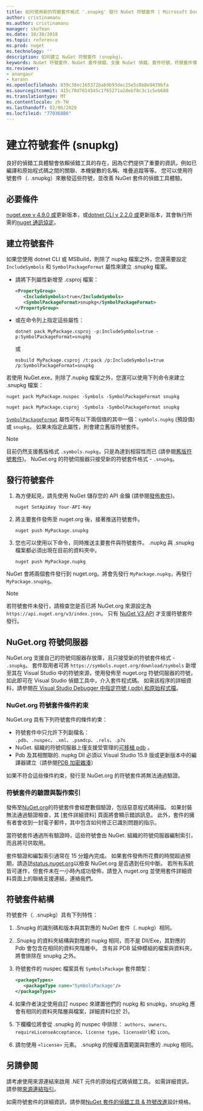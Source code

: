 ```yaml
---
title: 如何使用新的符號套件格式 '.snupkg' 發行 NuGet 符號套件 | Microsoft Docs
author: cristinamanu
ms.author: cristinamanu
manager: skofman
ms.date: 10/30/2018
ms.topic: reference
ms.prod: nuget
ms.technology: ''
description: 如何建立 NuGet 符號套件 (snupkg)。
keywords: NuGet 符號套件、NuGet 套件偵錯、支援 NuGet 偵錯、套件符號、符號套件慣例
ms.reviewer:
- anangaur
- karann
ms.openlocfilehash: 839c38ec165372bab9b93dec25e5c8e8e9439bfa
ms.sourcegitcommit: 415c70d7014545c1f65271a2debf8c3c1c5eb688
ms.translationtype: MT
ms.contentlocale: zh-TW
ms.lasthandoff: 02/06/2020
ms.locfileid: "77036886"
---
```

# <a name="creating-symbol-packages-snupkg"></a>建立符號套件 (snupkg)

良好的偵錯工具體驗會依賴偵錯工具的存在，因為它們提供了重要的資訊，例如已編譯和原始程式碼之間的關聯、本機變數的名稱、堆疊追蹤等等。 您可以使用符號套件（. .snupkg）來散發這些符號，並改善 NuGet 套件的偵錯工具體驗。

## <a name="prerequisites"></a>必要條件

[nuget.exe v 4.9.0 或](https://www.nuget.org/downloads)更新版本，或[dotnet CLI v 2.2.0 或](https://www.microsoft.com/net/download/dotnet-core/2.2)更新版本，其會執行所需的[nuget 通訊協定](../api/nuget-protocols.md)。

## <a name="creating-a-symbol-package"></a>建立符號套件

如果您使用 dotnet CLI 或 MSBuild，則除了 nupkg 檔案之外，您還需要設定 `IncludeSymbols` 和 `SymbolPackageFormat` 屬性來建立 .snupkg 檔案。

* 請將下列屬性新增至 .csproj 檔案：

   ```xml
   <PropertyGroup>
      <IncludeSymbols>true</IncludeSymbols>
      <SymbolPackageFormat>snupkg</SymbolPackageFormat>
   </PropertyGroup>
   ```

* 或在命令列上指定這些屬性：

     ```dotnetcli
     dotnet pack MyPackage.csproj -p:IncludeSymbols=true -p:SymbolPackageFormat=snupkg
     ```

  或

  ```cli
  msbuild MyPackage.csproj /t:pack /p:IncludeSymbols=true /p:SymbolPackageFormat=snupkg
  ```

若使用 NuGet.exe，則除了.nupkg 檔案之外，您還可以使用下列命令來建立 .snupkg 檔案：

```cli
nuget pack MyPackage.nuspec -Symbols -SymbolPackageFormat snupkg

nuget pack MyPackage.csproj -Symbols -SymbolPackageFormat snupkg
```

[`SymbolPackageFormat`](/dotnet/core/tools/csproj#symbolpackageformat) 屬性可有以下兩個值的其中一個：`symbols.nupkg` (預設值) 或 `snupkg`。 如果未指定此屬性，則會建立舊版符號套件。

> [!Note]
> 目前仍然支援舊版格式 `.symbols.nupkg`，只是為達到相容性而已 (請參閱[舊版符號套件](Symbol-Packages.md))。 NuGet.org 的符號伺服器只接受新的符號套件格式 - `.snupkg`。

## <a name="publishing-a-symbol-package"></a>發行符號套件

1. 為方便起見，請先使用 NuGet 儲存您的 API 金鑰 (請參閱[發佈套件](../nuget-org/publish-a-package.md))。

    ```cli
    nuget SetApiKey Your-API-Key
    ```

1. 將主要套件發佈至 nuget.org 後，接著推送符號套件。

    ```cli
    nuget push MyPackage.snupkg
    ```

1. 您也可以使用以下命令，同時推送主要套件與符號套件。 .nupkg 與 .snupkg 檔案都必須出現在目前的資料夾中。

    ```cli
    nuget push MyPackage.nupkg
    ```

NuGet 會將兩個套件發行到 nuget.org。將會先發行 `MyPackage.nupkg`，再發行 `MyPackage.snupkg`。

> [!Note]
> 若符號套件未發行，請檢查您是否已將 NuGet.org 來源設定為 `https://api.nuget.org/v3/index.json`。 只有 [NuGet V3 API](../api/overview.md#versioning) 才支援符號套件發行。

## <a name="nugetorg-symbol-server"></a>NuGet.org 符號伺服器

NuGet.org 支援自己的符號伺服器存放庫，且只接受新的符號套件格式 - `.snupkg`。 套件取用者可將 `https://symbols.nuget.org/download/symbols` 新增至其在 Visual Studio 中的符號來源，使用發佈至 nuget.org 符號伺服器的符號，如此即可在 Visual Studio 偵錯工具中，介入套件程式碼。 如需該程序的詳細資料，請參閱[在 Visual Studio Debugger 中指定符號 (.pdb) 和原始程式檔](/visualstudio/debugger/specify-symbol-dot-pdb-and-source-files-in-the-visual-studio-debugger)。

### <a name="nugetorg-symbol-package-constraints"></a>NuGet.org 符號套件條件約束

NuGet.org 具有下列符號套件的條件約束：

- 符號套件中只允許下列副檔名： `.pdb`、`.nuspec`、`.xml`、`.psmdcp`、`.rels`、`.p7s`
- NuGet. 組織的符號伺服器上僅支援受管理的[可移植 pdb](https://github.com/dotnet/corefx/blob/master/src/System.Reflection.Metadata/specs/PortablePdb-Metadata.md) 。
- Pdb 及其相關聯的. nupkg Dll 必須以 Visual Studio 15.9 版或更新版本中的編譯器建立（請參閱[PDB 加密雜湊](https://github.com/dotnet/roslyn/issues/24429)）

如果不符合這些條件約束，發行至 NuGet.org 的符號套件將無法通過驗證。 

### <a name="symbol-package-validation-and-indexing"></a>符號套件的驗證與製作索引

發佈至[NuGet.org](https://www.nuget.org/)的符號套件會經歷數個驗證，包括惡意程式碼掃描。 如果封裝無法通過驗證檢查，其 [套件詳細資料] 頁面將會顯示錯誤訊息。 此外，套件的擁有者會收到一封電子郵件，其中包含如何修正已識別問題的指示。

當符號套件通過所有驗證時，這些符號會由 NuGet. 組織的符號伺服器編制索引，而且將可供取用。

套件驗證和編製索引通常在 15 分鐘內完成。 如果套件發佈所花費的時間超過預期，請造訪[status.nuget.org](https://status.nuget.org/)以檢查 NuGet.org 是否遇到任何中斷。 若所有系統皆可運作，但套件未在一小時內成功發佈，請登入 nuget.org 並使用套件詳細資料頁面上的聯絡支援連結，連絡我們。

## <a name="symbol-package-structure"></a>符號套件結構

符號套件（. .snupkg）具有下列特性：

1) .Snupkg 的識別碼和版本與其對應的 NuGet 套件（. nupkg）相同。
2) .Snupkg 的資料夾結構與對應的 nupkg 相同，而不是 Dll/Exe，其對應的 Pdb 會包含在相同的資料夾階層中。 含有非 PDB 延伸模組的檔案與資料夾，將會排除在 snupkg 之外。
3) 符號套件的 nuspec 檔案具有 `SymbolsPackage` 套件類型：

   ```xml
   <packageTypes>
      <packageType name="SymbolsPackage"/>
   </packageTypes>
   ```

4) 如果作者決定使用自訂 nuspec 來建置他們的 nupkg 和 snupkg，snupkg 應會有相同的資料夾階層與檔案，詳細資料位於 2)。
5) 下欄欄位將會從 .snupkg 的 nuspec 中排除： ```authors```、```owners```、```requireLicenseAcceptance```、```license type```、```licenseUrl```和 ```icon```。
6) 請勿使用 ```<license>``` 元素。 .snupkg 的授權涵蓋範圍與對應的 .nupkg 相同。

## <a name="see-also"></a>另請參閱

請考慮使用來源連結來啟用 .NET 元件的原始程式碼偵錯工具。 如需詳細資訊，請參閱[來源連結指引](/dotnet/standard/library-guidance/sourcelink)。

如需符號套件的詳細資訊，請參閱[NuGet 套件的偵錯工具 & 符號改進](https://github.com/NuGet/Home/wiki/NuGet-Package-Debugging-&-Symbols-Improvements)設計規格。
